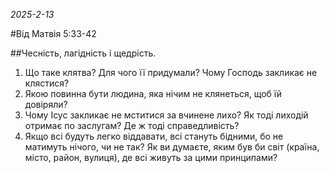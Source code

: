 _2025-2-13_

#Від Матвія 5:33-42

##Чесність, лагідність і щедрість.

1. Що таке клятва? Для чого її придумали? Чому Господь закликає не клястися?
2. Якою повинна бути людина, яка нічим не клянеться, щоб їй довіряли?
3. Чому Ісус закликає не мститися за вчинене лихо? Як тоді лиходій отримає по заслугам? Де ж тоді справедливість?
4. Якщо всі будуть легко віддавати, всі стануть бідними, бо не матимуть нічого, чи не так? Як ви думаєте, яким був би світ (країна, місто, район, вулиця), де всі живуть за цими принципами?